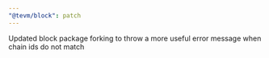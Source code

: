 ```yaml
---
"@tevm/block": patch
---
```


Updated block package forking to throw a more useful error message when chain ids do not match
